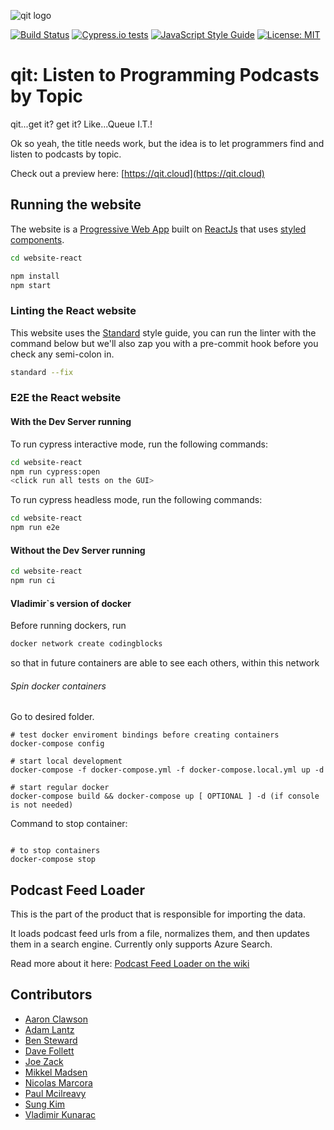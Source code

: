 ![qit logo](https://github.com/codingblocks/podcast-app/blob/master/website-react/public/images/icons/icon-144x144.png)

[![Build Status](https://travis-ci.org/codingblocks/podcast-app.svg?branch=master)](https://travis-ci.org/codingblocks/podcast-app)
[![Cypress.io tests](https://img.shields.io/badge/cypress.io-tests-green.svg)](https://cypress.io)
[![JavaScript Style Guide](https://img.shields.io/badge/code_style-standard-green.svg)](https://standardjs.com)
[![License: MIT](https://img.shields.io/badge/License-MIT-green.svg)](https://opensource.org/licenses/MIT)

# qit: Listen to Programming Podcasts by Topic
qit...get it? get it? Like...Queue I.T.!

Ok so yeah, the title needs work, but the idea is to let programmers find and listen to podcasts by topic.

Check out a preview here: [https://qit.cloud](https://qit.cloud)

## Running the website

The website is a [Progressive Web App](https://developers.google.com/web/progressive-web-apps/) built on [ReactJs](https://reactjs.org/) that uses [styled components](https://www.styled-components.com/docs/basics).

```bash
cd website-react

npm install
npm start
```

### Linting the React website

This website uses the [Standard](https://github.com/standard/standard) style guide, you can run the linter with the command below but we'll also zap you with a pre-commit hook before you check any semi-colon in.

```bash
standard --fix
```
### E2E the React website

#### With the Dev Server running

To run cypress interactive mode, run the following commands:

```bash
cd website-react
npm run cypress:open
<click run all tests on the GUI>
```

To run cypress headless mode, run the following commands:

```bash
cd website-react
npm run e2e
```

#### Without the Dev Server running

```bash
cd website-react
npm run ci
```

#### Vladimir`s version of docker
Before running dockers, run
```bash
docker network create codingblocks
```
so that in future containers are able to see each others, within this network

###### Spin docker containers
Go to desired folder.
```
# test docker enviroment bindings before creating containers
docker-compose config

# start local development
docker-compose -f docker-compose.yml -f docker-compose.local.yml up -d

# start regular docker
docker-compose build && docker-compose up [ OPTIONAL ] -d (if console is not needed)  
```

Command to stop container:

```;bash

# to stop containers
docker-compose stop
```

## Podcast Feed Loader

This is the part of the product that is responsible for importing the data.

It loads podcast feed urls from a file, normalizes them, and then updates them in a search engine. Currently only supports Azure Search.

Read more about it here: [Podcast Feed Loader on the wiki](https://github.com/codingblocks/podcast-app/wiki/Podcast-Feed-Loader)

## Contributors
- [Aaron Clawson](https://github.com/MadVikingGod)
- [Adam Lantz](https://github.com/AdamLantz)
- [Ben Steward](https://github.com/tehpsalmist)
- [Dave Follett](https://github.com/davefollett)
- [Joe Zack](https://github.com/THEjoezack)
- [Mikkel Madsen](https://github.com/Madsn)
- [Nicolas Marcora](https://github.com/nmarcora)
- [Paul Mcilreavy](https://github.com/pmcilreavy)
- [Sung Kim](https://github.com/dance2die/)
- [Vladimir Kunarac](https://github.com/vlado92)
